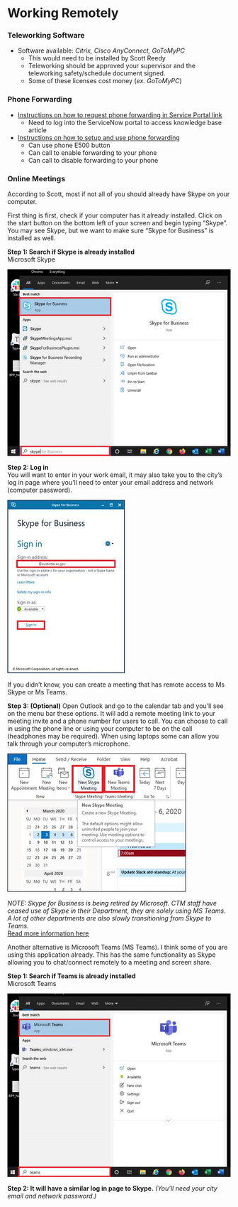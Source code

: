# Working Remotely

### Teleworking Software

* Software available: _Citrix, Cisco AnyConnect, GoToMyPC_
  * This would need to be installed by Scott Reedy
  * Teleworking should be approved your supervisor and the teleworking safety/schedule document signed.
  * Some of these licenses cost money \(_ex. GoToMyPC_\)

### Phone Forwarding

* [Instructions on how to request phone forwarding in Service Portal link](https://atx.service-now.com/sp?id=kb_article&sys_id=14a79820dbbfb3005b03f482ba961972)
  * Need to log into the ServiceNow portal to access knowledge base article
* [Instructions on how to setup and use phone forwarding](https://atx.service-now.com/sp?id=kb_article&sys_id=c918d420dbbfb3005b03f482ba9619fc)
  * Can use phone E500 button
  * Can call to enable forwarding to your phone
  * Can call to disable forwarding to your phone

### Online Meetings

According to Scott, most if not all of you should already have Skype on your computer.

First thing is first, check if your computer has it already installed. Click on the start button on the bottom left of your screen and begin typing “Skype”. You may see Skype, but we want to make sure “Skype for Business” is installed as well.

**Step 1: Search if Skype is already installed**  
 Microsoft Skype

![](../.gitbook/assets/image%20%281%29.png)

 **Step 2: Log in**  
 You will want to enter in your work email, it may also take you to the city’s log in page where you’ll need to enter your email address and network \(computer password\).

![](../.gitbook/assets/image%20%283%29.png)

If you didn’t know, you can create a meeting that has remote access to Ms Skype or Ms Teams.

**Step 3: \(Optional\)** Open Outlook and go to the calendar tab and you’ll see on the menu bar these options. It will add a remote meeting link to your meeting invite and a phone number for users to call. You can choose to call in using the phone line or using your computer to be on the call \(headphones may be required\). When using laptops some can allow you talk through your computer’s microphone.

![](../.gitbook/assets/image.png)

_NOTE: Skype for Business is being retired by Microsoft. CTM staff have ceased use of Skype in their Department, they are solely using MS Teams. A lot of other departments are also slowly transitioning from Skype to Teams._  
 [Read more information here](https://docs.microsoft.com/en-us/microsoftteams/faq-journey)

Another alternative is Microsoft Teams \(MS Teams\). I think some of you are using this application already. This has the same functionality as Skype allowing you to chat/connect remotely to a meeting and screen share.

**Step 1: Search if Teams is already installed**  
 Microsoft Teams

![](../.gitbook/assets/image%20%282%29.png)

 **Step 2: It will have a similar log in page to Skype.** _\(You’ll need your city email and network password.\)_

